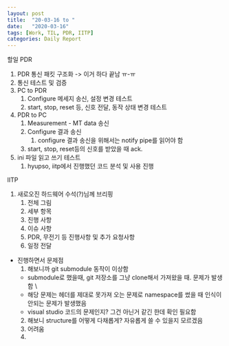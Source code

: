 ```yaml
---
layout: post
title:  "20-03-16 to "
date:   "2020-03-16"
tags: [Work, TIL, PDR, IITP]
categories: Daily Report 
---
```


할일
PDR
1. PDR 통신 패킷 구조화 -> 이거 하다 끝남 ㅠ-ㅠ
2. 통신 테스트 및 검증
3. PC to PDR
   1. Configure 메세지 송신, 설정 변경 테스트
   2. start, stop, reset 등, 신호 전달, 동작 상태 변경 테스트
4. PDR to PC
   1. Measurement - MT data 송신
   2. Configure 결과 송신
      1. configure 결과 송신을 위해서는 notify pipe를 읽어야 함
   3. start, stop, reset등의 신호를 받았을 때 ack.
5. ini 파일 읽고 쓰기 테스트 
   1. hyupso, iitp에서 진행했던 코드 분석 및 사용 진행


IITP
1. 새로오진 하드웨어 수석(?)님께 브리핑
   1. 전체 그림
   2. 세부 항목
   3. 진행 사항
   4. 이슈 사항
   5. PDR, 무전기 등 진행사항 및 추가 요청사항
   6. 일정 전달


* 진행하면서 문제점
  1. 해보니까 git submodule 동작이 이상함
    - submodule로 했을때, git 저장소를 그냥 clone해서 가져왔을 때. 문제가 발생함 \
    - 해당 문제는 헤더를 제대로 못가져 오는 문제로 namespace를 썼을 때 인식이 안되는 문제가 발생했음
    - visual studio 코드의 문제인지? 그건 아닌거 같긴 한데 확인 필요함
  2. 해보니 structure를 어떻게 다채롭게? 자유롭게 쓸 수 있을지 모르겠음
  3. 어려움
  4. 
